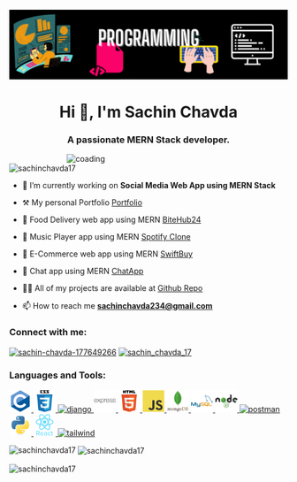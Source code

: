 ![logo](https://github.com/sachinchavda17/sachinchavda17/blob/main/Github%20Banner.gif)

<h1 align="center">Hi 👋, I'm Sachin Chavda</h1>
<h3 align="center">A passionate MERN Stack developer.</h3>

<img align="right" alt="coading" width="400" src="https://i.pinimg.com/originals/81/17/8b/81178b47a8598f0c81c4799f2cdd4057.gif" />

<p align="left"> <img src="https://komarev.com/ghpvc/?username=sachinchavda17&label=Profile%20views&color=0e75b6&style=flat" alt="sachinchavda17" /> </p>

- 🔭 I’m currently working on **Social Media Web App using MERN Stack**

- ⚒️ My personal Portfolio [Portfolio](https://sachinchavda.vercel.app)

- 🍊 Food Delivery web app using MERN [BiteHub24](https://bitehub24.vercel.app)

- 🎵 Music Player app using MERN [Spotify Clone](https://spotify-clone-beryl-seven.vercel.app)

- 🛒 E-Commerce web app using MERN [SwiftBuy](https://swift-buy-six.vercel.app)

- 📱 Chat app using MERN [ChatApp](https://chatapp-lfr0.onrender.com)

- 👨‍💻 All of my projects are available at [Github Repo](https://github.com/sachinchavda17?tab=repositories)

- 📫 How to reach me **sachinchavda234@gmail.com**

<h3 align="left">Connect with me:</h3>
<p align="left">
<a href="https://linkedin.com/in/sachin-chavda-177649266" target="blank"><img align="center" src="https://raw.githubusercontent.com/rahuldkjain/github-profile-readme-generator/master/src/images/icons/Social/linked-in-alt.svg" alt="sachin-chavda-177649266" height="30" width="40" /></a>
<a href="https://instagram.com/sachin_chavda_17" target="blank"><img align="center" src="https://raw.githubusercontent.com/rahuldkjain/github-profile-readme-generator/master/src/images/icons/Social/instagram.svg" alt="sachin_chavda_17" height="30" width="40" /></a>
</p>

<h3 align="left">Languages and Tools:</h3>
<p align="left"> <a href="https://www.cprogramming.com/" target="_blank" rel="noreferrer"> <img src="https://raw.githubusercontent.com/devicons/devicon/master/icons/c/c-original.svg" alt="c" width="40" height="40"/> </a> <a href="https://www.w3schools.com/css/" target="_blank" rel="noreferrer"> <img src="https://raw.githubusercontent.com/devicons/devicon/master/icons/css3/css3-original-wordmark.svg" alt="css3" width="40" height="40"/> </a> <a href="https://www.djangoproject.com/" target="_blank" rel="noreferrer"> <img src="https://cdn.worldvectorlogo.com/logos/django.svg" alt="django" width="40" height="40"/> </a> <a href="https://expressjs.com" target="_blank" rel="noreferrer"> <img src="https://raw.githubusercontent.com/devicons/devicon/master/icons/express/express-original-wordmark.svg" alt="express" width="40" height="40"/> </a> <a href="https://www.w3.org/html/" target="_blank" rel="noreferrer"> <img src="https://raw.githubusercontent.com/devicons/devicon/master/icons/html5/html5-original-wordmark.svg" alt="html5" width="40" height="40"/> </a> <a href="https://developer.mozilla.org/en-US/docs/Web/JavaScript" target="_blank" rel="noreferrer"> <img src="https://raw.githubusercontent.com/devicons/devicon/master/icons/javascript/javascript-original.svg" alt="javascript" width="40" height="40"/> </a> <a href="https://www.mongodb.com/" target="_blank" rel="noreferrer"> <img src="https://raw.githubusercontent.com/devicons/devicon/master/icons/mongodb/mongodb-original-wordmark.svg" alt="mongodb" width="40" height="40"/> </a> <a href="https://www.mysql.com/" target="_blank" rel="noreferrer"> <img src="https://raw.githubusercontent.com/devicons/devicon/master/icons/mysql/mysql-original-wordmark.svg" alt="mysql" width="40" height="40"/> </a> <a href="https://nodejs.org" target="_blank" rel="noreferrer"> <img src="https://raw.githubusercontent.com/devicons/devicon/master/icons/nodejs/nodejs-original-wordmark.svg" alt="nodejs" width="40" height="40"/> </a> <a href="https://postman.com" target="_blank" rel="noreferrer"> <img src="https://www.vectorlogo.zone/logos/getpostman/getpostman-icon.svg" alt="postman" width="40" height="40"/> </a> <a href="https://www.python.org" target="_blank" rel="noreferrer"> <img src="https://raw.githubusercontent.com/devicons/devicon/master/icons/python/python-original.svg" alt="python" width="40" height="40"/> </a> <a href="https://reactjs.org/" target="_blank" rel="noreferrer"> <img src="https://raw.githubusercontent.com/devicons/devicon/master/icons/react/react-original-wordmark.svg" alt="react" width="40" height="40"/> </a> <a href="https://tailwindcss.com/" target="_blank" rel="noreferrer"> <img src="https://www.vectorlogo.zone/logos/tailwindcss/tailwindcss-icon.svg" alt="tailwind" width="40" height="40"/> </a> </p>

<p><img align="left" src="https://github-readme-stats.vercel.app/api/top-langs?username=sachinchavda17&show_icons=true&locale=en&layout=compact" alt="sachinchavda17" /></p>

<p>&nbsp;<img align="center" src="https://github-readme-stats.vercel.app/api?username=sachinchavda17&show_icons=true&locale=en" alt="sachinchavda17" /></p>

<p><img align="center" src="https://github-readme-streak-stats.herokuapp.com/?user=sachinchavda17&" alt="sachinchavda17" /></p>
